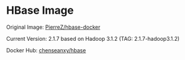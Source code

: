 # HBase Image

Original Image: [PierreZ/hbase-docker](https://github.com/PierreZ/hbase-docker/tree/master/distributed-1.3.1-hadoop-2.7.3)

Current Version: 2.1.7 based on Hadoop 3.1.2 (TAG: 2.1.7-hadoop3.1.2)

Docker Hub: [chenseanxy/hbase](https://hub.docker.com/r/chenseanxy/hbase)
